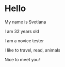 # Hello

My name is Svetlana

I am 32 years old

I am a novice tester

I like to travel, read, animals

Nice to meet you!